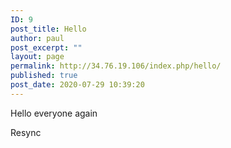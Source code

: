 ```yaml
---
ID: 9
post_title: Hello
author: paul
post_excerpt: ""
layout: page
permalink: http://34.76.19.106/index.php/hello/
published: true
post_date: 2020-07-29 10:39:20
---
```

<!-- wp:paragraph -->
<p>Hello everyone again</p>
<!-- /wp:paragraph -->

<!-- wp:paragraph -->
<p></p>
<!-- /wp:paragraph -->

<!-- wp:paragraph -->
<p>Resync</p>
<!-- /wp:paragraph -->